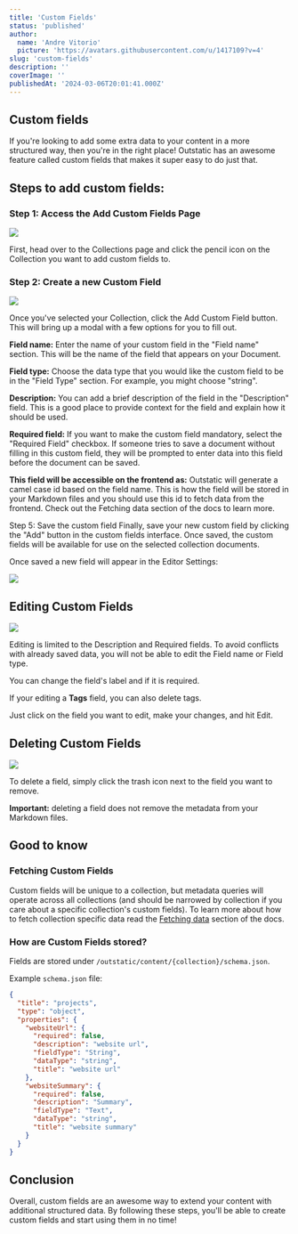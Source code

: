 ```yaml
---
title: 'Custom Fields'
status: 'published'
author:
  name: 'Andre Vitorio'
  picture: 'https://avatars.githubusercontent.com/u/1417109?v=4'
slug: 'custom-fields'
description: ''
coverImage: ''
publishedAt: '2024-03-06T20:01:41.000Z'
---
```


## Custom fields

If you're looking to add some extra data to your content in a more structured way, then you're in the right place! Outstatic has an awesome feature called custom fields that makes it super easy to do just that.

## Steps to add custom fields:

### Step 1: Access the Add Custom Fields Page

![](/images/custom-fields-part-1-E5NT.gif)

First, head over to the Collections page and click the pencil icon on the Collection you want to add custom fields to.

### Step 2: Create a new Custom Field

![](/images/cleanshot-2023-05-26-at-21.31.00-Y2ND.gif)

Once you've selected your Collection, click the Add Custom Field button. This will bring up a modal with a few options for you to fill out.

**Field name:** Enter the name of your custom field in the "Field name" section. This will be the name of the field that appears on your Document.

**Field type:** Choose the data type that you would like the custom field to be in the "Field Type" section. For example, you might choose "string".

**Description:** You can add a brief description of the field in the "Description" field. This is a good place to provide context for the field and explain how it should be used.

**Required field:** If you want to make the custom field mandatory, select the "Required Field" checkbox. If someone tries to save a document without filling in this custom field, they will be prompted to enter data into this field before the document can be saved.

**This field will be accessible on the frontend as:** Outstatic will generate a camel case id based on the field name. This is how the field will be stored in your Markdown files and you should use this id to fetch data from the frontend. Check out the Fetching data section of the docs to learn more.

Step 5: Save the custom field Finally, save your new custom field by clicking the "Add" button in the custom fields interface. Once saved, the custom fields will be available for use on the selected collection documents.

Once saved a new field will appear in the Editor Settings:

![](/images/cleanshot-2023-05-26-at-21.38.36-I4Nj.gif)

## Editing Custom Fields

![](/images/cleanshot-2023-05-26-at-21.49.55-A1OT.gif)

Editing is limited to the Description and Required fields. To avoid conflicts with already saved data, you will not be able to edit the Field name or Field type.

You can change the field's label and if it is required.

If your editing a **Tags** field, you can also delete tags.

Just click on the field you want to edit, make your changes, and hit Edit.

## Deleting Custom Fields

![](/images/cleanshot-2023-05-26-at-21.52.47-gyND.gif)

To delete a field, simply click the trash icon next to the field you want to remove.

**Important:** deleting a field does not remove the metadata from your Markdown files.

## Good to know

### Fetching Custom Fields

Custom fields will be unique to a collection, but metadata queries will operate across all collections (and should be narrowed by collection if you care about a specific collection's custom fields). To learn more about how to fetch collection specific data read the [Fetching data](/fetching-data) section of the docs.

### How are Custom Fields stored?

Fields are stored under `/outstatic/content/{collection}/schema.json`.

Example `schema.json` file:

```json
{
  "title": "projects",
  "type": "object",
  "properties": {
    "websiteUrl": {
      "required": false,
      "description": "website url",
      "fieldType": "String",
      "dataType": "string",
      "title": "website url"
    },
    "websiteSummary": {
      "required": false,
      "description": "Summary",
      "fieldType": "Text",
      "dataType": "string",
      "title": "website summary"
    }
  }
}
```

## Conclusion

Overall, custom fields are an awesome way to extend your content with additional structured data. By following these steps, you'll be able to create custom fields and start using them in no time!
